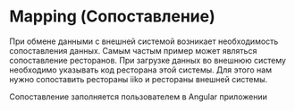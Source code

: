 # Mapping (Сопоставление)
При обмене данными с внешней системой возникает необходимость сопоставления 
данных. Самым частым пример может являться сопоставление ресторанов. При загрузке данных
во внешнюю систему необходимо указывать код ресторана этой системы.
Для этого нам нужно сопоставить рестораны iiko и рестораны внешней системы.

Сопоставление заполняется пользователем в Angular приложении 